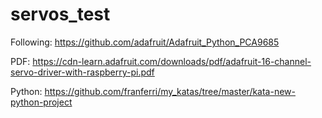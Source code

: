 # servos_test

Following: https://github.com/adafruit/Adafruit_Python_PCA9685

PDF: https://cdn-learn.adafruit.com/downloads/pdf/adafruit-16-channel-servo-driver-with-raspberry-pi.pdf

Python: https://github.com/franferri/my_katas/tree/master/kata-new-python-project

